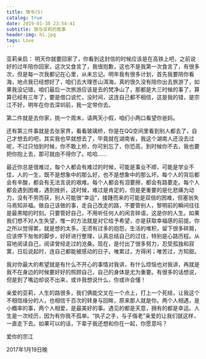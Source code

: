 ```yaml
---
title: 情书(5)
catalog: true
date: 2019-01-30 23:54:41
subtitle: 我与亚莉的故事
header-img: hi.jpg
tags: Love
---
```


亚莉亲启：
明天你就要回家了，你看到这封信的时候应该是在高铁上吧，之前说好的过年陪你回家，这次又食言了，我很抱歉，这也不是我第一次食言了，有很多次，但是每一次我都记在心里，从未忘记。明年我有很多计划，首先我要陪你看海，地点我已经想好了，咱们去大理苍山洱海，真的很久没有陪你出去旅游了，如果我没记错，咱们最后一次旅游应该是去的梵净山了，那都是大三时候的事了，算算已经有三年了，要是借口说忙，没时间，这连自己都不相信，这是我的错，是宗江不好，明年在你去深圳前，我一定带你去。

第二件就是去你家，挑一个周末，请两天小假，咱们小两口看望你爸妈。

还有第三件事就是去张家界，看看玻璃桥，你是在QQ空间里看到别人都去了，自己才想去的吧，其实我也早就想去了，毕竟就在湖南省，我这个湖南人还没去过呢，不过只怕到时候，你不敢上桥，你可别忘了，你恐高，到时候你不去，我也要把你抱上去，那可就由不得你了。哈哈……

最近你总是很难过，每个人都会有难过的时候，可能是事业不顺，可能是学业不佳，人的一生，既不是想象中的那么好，也不是想象中的那么坏。每个人的背后都会有辛酸，都会有无法言说的艰难。每个人都会有泪要擦，都会有路要走。每个人都会遇到困难，遇到挫折，这时候，难过是肯定的，但是更重要的是化悲痛为动力，没有不劳而获，别人可能很“幸运”，接踵而来的可能是双倍的困难，但塞翁失马焉知非福。做自己该做的事，走自己改走的路，不要管别人，黎明前的瞬间往往是最黑暗的时刻。只要管好自己，不用听任何人的闲言碎语，这是你的人生。如果我们想不对人生失望，惟一的方法就是对它给予希望，亦是获取幸福感的前提。你之所以觉得累，就是想的太多。无须有过多的抱怨，生活的堆积，留下很多碎屑，应该停下匆匆的脚步，好好进行整理，认真总结自己的过往，特别是心路历程。从容地阅读自己，阅读曾经走过的沧桑。现在，是付出了很多努力，忍受孤独和寂寞，日后说起时，连自己都能被感动的日子。唯累过，方得闲；唯苦过，方知甜。

我对你最大的希望就是有什么不开心的事情对我讲，有什么烦恼也对我讲，再就是我不在身边的时候要好好的照顾自己，自己的身体是尤为重要。有很多的话想说，但是到了嘴边却说不出来，或许我想说什么，你或许会懂！

亲爱的亚莉，人生的路很多，我们俩能交叉在一个点上，打上一个死结，让我这个不相信缘分的人，也相信千百次的转身与回眸，原来那人就是你。两个人相遇，是小概率的事，两个人相爱，是最美好的事。遇见的都是天意，拥有的都是幸运。人生是一次经历，因为有你我不孤单。“执子之手，与子偕老”亲爱的让我们就这样，一直走下去。如果可以的话，下辈子我还想和你在一起，你愿意吗？

爱你的宗江

2017年1月19日晚